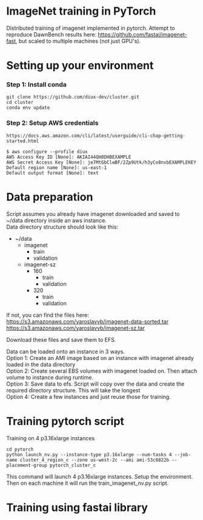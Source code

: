 # ImageNet training in PyTorch

Distributed training of imagenet implemented in pytorch.
Attempt to reproduce DawnBench results here: https://github.com/fastai/imagenet-fast, but scaled to multiple machines (not just GPU's).

# Setting up your environment

### Step 1: Install conda
```
git clone https://github.com/diux-dev/cluster.git
cd cluster
conda env update
```

### Step 2: Setup AWS credentials
```
https://docs.aws.amazon.com/cli/latest/userguide/cli-chap-getting-started.html
```
```
$ aws configure --profile diux
AWS Access Key ID [None]: AKIAI44QH8DHBEXAMPLE
AWS Secret Access Key [None]: je7MtGbClwBF/2Zp9Utk/h3yCo8nvbEXAMPLEKEY
Default region name [None]: us-east-1
Default output format [None]: text
```

# Data preparation
Script assumes you already have imagenet downloaded and saved to ~/data directory inside an aws instance.  
Data directory structure should look like this:
- ~/data
  - imagenet
    - train
    - validation
  - imagenet-sz
    - 160
      - train
      - validation
    - 320
      - train
      - validation


If not, you can find the files here:  
https://s3.amazonaws.com/yaroslavvb/imagenet-data-sorted.tar  
https://s3.amazonaws.com/yaroslavvb/imagenet-sz.tar  

Download these files and save them to EFS. 

Data can be loaded onto an instance in 3 ways.  
Option 1: Create an AMI image based on an instance with imagenet already loaded in the data directory  
Option 2: Create several EBS volumes with imagenet loaded on. Then attach volume to instance during runtime.  
Option 3: Save data to efs. Script will copy over the data and create the required directory structure. This will take the longest  
Option 4: Create a few instances and just reuse those for training.

# Training pytorch script

Training on 4 p3.16xlarge instances
```
cd pytorch
python launch_nv.py --instance-type p3.16xlarge --num-tasks 4 --job-name cluster_4_region_c --zone us-west-2c --ami ami-53c8822b --placement-group pytorch_cluster_c
```
This command will launch 4 p3.16xlarge instances. Setup the environment. 
Then on each machine it will run the train_imagenet_nv.py script.

# Training using fastai library
